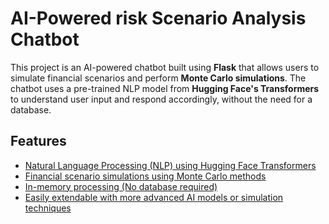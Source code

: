 # AI-Powered risk Scenario Analysis Chatbot

This project is an AI-powered chatbot built using **Flask** that allows users to simulate financial scenarios and perform **Monte Carlo simulations**. The chatbot uses a pre-trained NLP model from **Hugging Face's Transformers** to understand user input and respond accordingly, without the need for a database.

## Features

- [Natural Language Processing (NLP) using Hugging Face Transformers](docs/nlp-model.md)
- [Financial scenario simulations using Monte Carlo methods](docs/monte-carlo.md)
- [In-memory processing (No database required)](docs/no-database.md)
- [Easily extendable with more advanced AI models or simulation techniques](docs/advanced-simulation.md)


